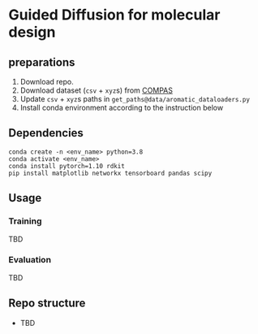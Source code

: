 # Guided Diffusion for molecular design

## preparations
1. Download repo.  
2. Download dataset (`csv` + `xyz`s) from [COMPAS](https://gitlab.com/porannegroup/compas)
3. Update `csv` + `xyz`s paths in `get_paths@data/aromatic_dataloaders.py`
4. Install conda environment according to the instruction below

## Dependencies
```
conda create -n <env_name> python=3.8
conda activate <env_name>
conda install pytorch=1.10 rdkit
pip install matplotlib networkx tensorboard pandas scipy
```

## Usage
### Training
TBD 

### Evaluation
TBD


## Repo structure
- TBD


